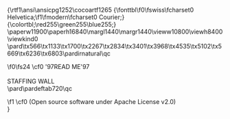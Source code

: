 {\rtf1\ansi\ansicpg1252\cocoartf1265
{\fonttbl\f0\fswiss\fcharset0 Helvetica;\f1\fmodern\fcharset0 Courier;}
{\colortbl;\red255\green255\blue255;}
\paperw11900\paperh16840\margl1440\margr1440\vieww10800\viewh8400\viewkind0
\pard\tx566\tx1133\tx1700\tx2267\tx2834\tx3401\tx3968\tx4535\tx5102\tx5669\tx6236\tx6803\pardirnatural\qc

\f0\fs24 \cf0 \'97READ ME\'97\
\
STAFFING WALL\
\pard\pardeftab720\qc

\f1 \cf0 (Open source software under Apache License v2.0)\
}
